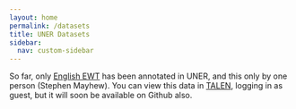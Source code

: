 ```yaml
---
layout: home
permalink: /datasets
title: UNER Datasets
sidebar:
  nav: custom-sidebar
---
```


So far, only [English EWT](https://universaldependencies.org/treebanks/en_ewt/index.html) has been annotated in UNER, and this only by one person (Stephen Mayhew). You can view this data in [TALEN](https://annotate.universalner.org/), logging in as guest, but it will soon be available on Github also. 

